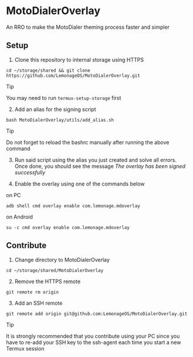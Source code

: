 # MotoDialerOverlay
An RRO to make the MotoDialer theming process faster and simpler

## Setup
1. Clone this repository to internal storage using HTTPS
```
cd ~/storage/shared && git clone https://github.com/LemonageOS/MotoDialerOverlay.git
```
> [!TIP]  
> You may need to run `termux-setup-storage` first

2. Add an alias for the signing script
```
bash MotoDialerOverlay/utils/add_alias.sh
```
> [!TIP]  
> Do not forget to reload the bashrc manually after running the above command

3. Run said script using the alias you just created and solve all errors.  
Once done, you should see the message _The overlay has been signed successfully_

4. Enable the overlay using one of the commands below  

on PC
```
adb shell cmd overlay enable com.lemonage.mdoverlay
```

on Android
```
su -c cmd overlay enable com.lemonage.mdoverlay
```

## Contribute
1. Change directory to MotoDialerOverlay
```
cd ~/storage/shared/MotoDialerOverlay
```
2. Remove the HTTPS remote
```
git remote rm origin
```

3. Add an SSH remote
```
git remote add origin git@github.com:LemonageOS/MotoDialerOverlay.git
```
> [!TIP]  
> It is strongly recommended that you contribute using your PC since you have to re-add your SSH key to the ssh-agent each time you start a new Termux session
